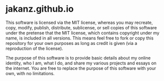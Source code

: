 # jakanz.github.io

This software is licensed via the MIT license, whereas you may recreate, copy, modify, publish, distribute, sublicense, or sell copies of this software under the pretense that the MIT license, which contains copyright under my name, is included in all versions. This means feel free to fork or copy this repository for your own purposes as long as credit is given (via a reproduction of the license).

The purpose of this software is to provide basic details about my online identity, who I am, what I do, and share my various projects and essays on the internet. You are free to replace the purpose of this software with your own, with no limitations.
